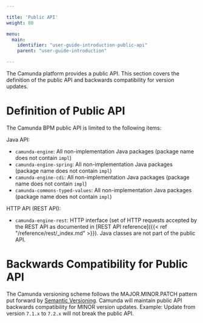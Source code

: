 ```yaml
---

title: 'Public API'
weight: 80

menu:
  main:
    identifier: "user-guide-introduction-public-api"
    parent: "user-guide-introduction"

---
```



The Camunda platform provides a public API. This section covers the definition of the public API and backwards compatibility for version updates.


# Definition of Public API

The Camunda BPM public API is limited to the following items:

Java API:

* `camunda-engine`: All non-implementation Java packages (package name does not contain `impl`)
* `camunda-engine-spring`: All non-implementation Java packages (package name does not contain `impl`)
* `camunda-engine-cdi`: All non-implementation Java packages (package name does not contain `impl`)
* `camunda-commons-typed-values`: All non-implementation Java packages (package name does not contain `impl`)

HTTP API (REST API):

* `camunda-engine-rest`: HTTP interface (set of HTTP requests accepted by the REST API as documented in [REST API reference]({{< ref "/reference/rest/_index.md" >}}). Java classes are not part of the public API.


# Backwards Compatibility for Public API

The Camunda versioning scheme follows the MAJOR.MINOR.PATCH pattern put forward by [Semantic Versioning](http://semver.org/). Camunda will maintain public API backwards compatibility for MINOR version updates. Example: Update from version `7.1.x` to `7.2.x` will not break the public API.
